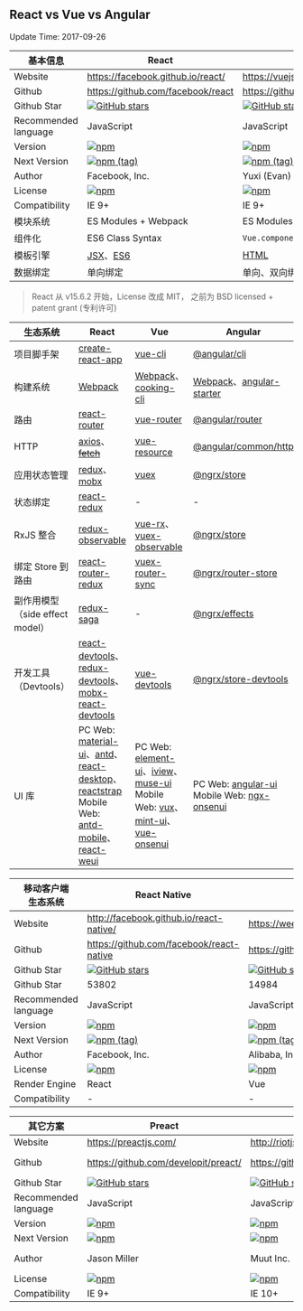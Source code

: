 ## React vs Vue vs Angular

Update Time: 2017-09-26

基本信息 | React | Vue | Angular
---|---|---|---
Website | https://facebook.github.io/react/ | https://vuejs.org/ | https://angular.io/
Github | https://github.com/facebook/react | https://github.com/vuejs/vue | https://github.com/angular/angular
Github Star | [![GitHub stars](https://img.shields.io/github/stars/facebook/react.svg?style=social&label=Stars)](https://github.com/facebook/react) | [![GitHub stars](https://img.shields.io/github/stars/vuejs/vue.svg?style=social&label=Stars)](https://github.com/vuejs/vue) | [![GitHub stars](https://img.shields.io/github/stars/angular/angular.svg?style=social&label=Stars)](https://github.com/angular/angular)
Recommended language | JavaScript | JavaScript | [TypeScript](http://www.typescriptlang.org/)
Version | [![npm](https://img.shields.io/npm/v/react.svg)](https://github.com/facebook/react) | [![npm](https://img.shields.io/npm/v/vue.svg)](https://github.com/vuejs/vue) | [![npm](https://img.shields.io/npm/v/@angular/core.svg)](https://github.com/angular/angular)
Next Version | [![npm (tag)](https://img.shields.io/npm/v/react/next.svg)](https://github.com/facebook/react) | [![npm (tag)](https://img.shields.io/npm/v/vue/next.svg)](https://github.com/vuejs/vue) | [![npm (tag)](https://img.shields.io/npm/v/@angular/core/next.svg)](https://github.com/angular/angular)
Author | Facebook, Inc. | Yuxi (Evan) You | Google, Inc.
License | [![npm](https://img.shields.io/npm/l/react.svg)](https://github.com/facebook/react) | [![npm](https://img.shields.io/npm/l/vue.svg)](https://github.com/vuejs/vue) | [![npm](https://img.shields.io/npm/l/@angular/core.svg)](https://github.com/angular/angular)
Compatibility | IE 9+ | IE 9+ | IE 9+
模块系统 | ES Modules + Webpack | ES Modules + Webpack | ES Modules + ngModel
组件化 | ES6 Class Syntax | `Vue.component({})` | `@Component({})`
模板引擎  | [JSX](https://facebook.github.io/react/docs/introducing-jsx.html)、[ES6](https://facebook.github.io/react/docs/react-without-es6.html) | [HTML](https://vuejs.org/v2/guide/syntax.html) | [HTML](https://angular.io/guide/template-syntax)
数据绑定  | 单向绑定 | 单向、双向绑定 | 双向绑定

> React 从 v15.6.2 开始，License 改成 MIT，
> 之前为  BSD licensed + patent grant (专利许可)

生态系统 | React | Vue | Angular
---|---|---|---
项目脚手架 | [create-react-app](https://github.com/facebookincubator/create-react-app) | [vue-cli](https://github.com/vuejs/vue-cli) | [@angular/cli](https://github.com/angular/angular-cli)
构建系统 | [Webpack](https://webpack.js.org/) | [Webpack](https://webpack.js.org/)、[cooking-cli](https://github.com/ElemeFE/cooking) | [Webpack](https://webpack.js.org/)、[angular-starter](https://github.com/AngularClass/angular-starter)
路由 | [react-router](https://github.com/ReactTraining/react-router) | [vue-router](https://github.com/vuejs/vue-router) | [@angular/router](https://angular.io/guide/router)
HTTP | [axios](https://github.com/mzabriskie/axios)、~~[fetch](https://github.com/github/fetch)~~ | [vue-resource](https://github.com/pagekit/vue-resource) | [@angular/common/http](https://angular.io/guide/http)
应用状态管理 | [redux](https://github.com/reactjs/redux)、[mobx](https://github.com/mobxjs/mobx) | [vuex](https://github.com/vuejs/vuex) | [@ngrx/store](https://github.com/ngrx/platform)
状态绑定 | [react-redux](https://github.com/reactjs/react-redux) | - | -
RxJS 整合 | [redux-observable](https://github.com/redux-observable/redux-observable) | [vue-rx](https://github.com/vuejs/vue-rx)、[vuex-observable](https://github.com/vuejs/vuex-observable) | [@ngrx/store](https://github.com/ngrx/platform)
绑定 Store 到路由 | [react-router-redux](https://github.com/ReactTraining/react-router/tree/master/packages/react-router-redux) | [vuex-router-sync](https://github.com/vuejs/vuex-router-sync) | [@ngrx/router-store](https://github.com/ngrx/platform)
副作用模型（side effect model） | [redux-saga](https://github.com/redux-saga/redux-saga) | - | [@ngrx/effects](https://github.com/ngrx/platform)
开发工具（Devtools）  | [react-devtools](https://github.com/facebook/react-devtools)、[redux-devtools](https://github.com/gaearon/redux-devtools)、[mobx-react-devtools](https://github.com/mobxjs/mobx-react-devtools) | [vue-devtools](https://github.com/vuejs/vue-devtools) | [@ngrx/store-devtools](https://github.com/ngrx/platform)
UI 库 | PC Web: [material-ui](https://github.com/callemall/material-ui)、[antd](https://github.com/ant-design/ant-design)、[react-desktop](https://github.com/gabrielbull/react-desktop)、[reactstrap](https://github.com/reactstrap/reactstrap) <br /> Mobile Web: [antd-mobile](https://github.com/ant-design/ant-design-mobile)、[react-weui](https://github.com/weui/react-weui) | PC Web: [element-ui](https://github.com/ElemeFE/element)、[iview](https://github.com/iview/iview)、[muse-ui](https://github.com/museui/muse-ui) <br /> Mobile Web: [vux](https://github.com/airyland/vux)、[mint-ui](https://github.com/ElemeFE/mint-ui/)、[vue-onsenui](https://github.com/OnsenUI/OnsenUI) | PC Web: [angular-ui](https://github.com/angular-ui) <br /> Mobile Web: [ngx-onsenui](https://github.com/OnsenUI/OnsenUI)


移动客户端<br/>生态系统 | React Native | Weex | Ionic
---|---|---|---
Website | http://facebook.github.io/react-native/ | https://weex.apache.org/cn/ | https://ionicframework.com/
Github | https://github.com/facebook/react-native | https://github.com/alibaba/weex | https://github.com/ionic-team/ionic
Github Star | [![GitHub stars](https://img.shields.io/github/stars/facebook/react-native.svg?style=social&label=Stars)](https://github.com/facebook/react-native) | [![GitHub stars](https://img.shields.io/github/stars/alibaba/weex.svg?style=social&label=Stars)](https://github.com/alibaba/weex) | [![GitHub stars](https://img.shields.io/github/stars/ionic-team/ionic.svg?style=social&label=Stars)](https://github.com/ionic-team/ionic)
Github Star | 53802 | 14984 | 31430
Recommended language | JavaScript | JavaScript | [TypeScript](http://www.typescriptlang.org/)
Version | [![npm](https://img.shields.io/npm/v/react-native.svg)](https://github.com/facebook/react-native) | [![npm](https://img.shields.io/npm/v/weex-toolkit.svg)](https://github.com/weexteam/weex-toolkit) | [![npm](https://img.shields.io/npm/v/ionic.svg)](https://github.com/ionic-team/ionic)
Next Version | [![npm (tag)](https://img.shields.io/npm/v/react-native/next.svg)](https://github.com/facebook/react-native) | [![npm (tag)](https://img.shields.io/npm/v/weex-toolkit/next.svg)](https://github.com/weexteam/weex-toolkit) | [![npm (tag)](https://img.shields.io/npm/v/ionic/next.svg)](https://github.com/ionic-team/ionic)
Author | Facebook, Inc. | Alibaba, Inc. | Drifty Co.
License | [![npm](https://img.shields.io/npm/l/react-native.svg)](https://github.com/facebook/react-native) | [![npm](https://img.shields.io/npm/l/weex.svg)](https://github.com/alibaba/weex) | [![npm](https://img.shields.io/npm/l/ionic.svg)](https://github.com/ionic-team/ionic)
Render Engine | React | Vue | Angular
Compatibility | - | - | -


其它方案 | Preact | Riot | Inferno | Marko | Rax
---|---|---|---|---|---
Website | https://preactjs.com/ | http://riotjs.com/ | https://infernojs.org/ | http://markojs.com/ | https://alibaba.github.io/rax/
Github | https://github.com/developit/preact/ | https://github.com/riot/riot | https://github.com/infernojs/inferno | https://github.com/marko-js/marko | https://github.com/alibaba/rax
Github Star | [![GitHub stars](https://img.shields.io/github/stars/developit/preact.svg?style=social&label=Stars)](https://github.com/developit/preact/) | [![GitHub stars](https://img.shields.io/github/stars/riot/riot.svg?style=social&label=Stars)](https://github.com/riot/riot) | [![GitHub stars](https://img.shields.io/github/stars/infernojs/inferno.svg?style=social&label=Stars)](https://github.com/infernojs/inferno) | [![GitHub stars](https://img.shields.io/github/stars/marko-js/marko.svg?style=social&label=Stars)](https://github.com/marko-js/marko) | [![GitHub stars](https://img.shields.io/github/stars/alibaba/rax.svg?style=social&label=Stars)](https://github.com/alibaba/rax)
Recommended language | JavaScript | JavaScript | JavaScript | JavaScript | JavaScript
Version | [![npm](https://img.shields.io/npm/v/preact.svg)](https://github.com/developit/preact/) | [![npm](https://img.shields.io/npm/v/riot.svg)](https://github.com/riot/riot) | [![npm](https://img.shields.io/npm/v/inferno.svg)](https://github.com/infernojs/inferno) | [![npm](https://img.shields.io/npm/v/marko.svg)](https://github.com/marko-js/marko) | [![npm](https://img.shields.io/npm/v/rax.svg)](https://github.com/alibaba/rax)
Next Version | [![npm](https://img.shields.io/npm/v/preact/next.svg)](https://github.com/developit/preact/) | [![npm](https://img.shields.io/npm/v/riot/next.svg)](https://github.com/riot/riot) | [![npm](https://img.shields.io/npm/v/inferno/next.svg)](https://github.com/infernojs/inferno) | [![npm](https://img.shields.io/npm/v/marko/next.svg)](https://github.com/marko-js/marko) | [![npm](https://img.shields.io/npm/v/rax/next.svg)](https://github.com/alibaba/rax)
Author | Jason Miller | Muut Inc. | Dominic Gannaway | eBay Inc | Alibaba Group Holding Limited.
License | [![npm](https://img.shields.io/npm/l/preact.svg)](https://github.com/developit/preact/) | [![npm](https://img.shields.io/npm/l/riot.svg)](https://github.com/riot/riot) | [![npm](https://img.shields.io/npm/l/inferno.svg)](https://github.com/infernojs/inferno) | [![npm](https://img.shields.io/npm/l/marko.svg)](https://github.com/marko-js/marko) | [![npm](https://img.shields.io/npm/l/rax.svg)](https://github.com/alibaba/rax)
Compatibility | IE 9+ | IE 10+ | IE 11+ | - | -
